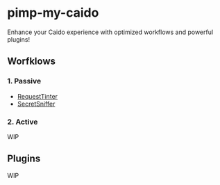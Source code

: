 # pimp-my-caido

Enhance your Caido experience with optimized workflows and powerful plugins!

## Worfklows

### 1. Passive

- [RequestTinter](Workflows/Passive/RequestTinter/)
- [SecretSniffer](Workflows/Passive/SecretSniffer/)

### 2. Active

WIP

## Plugins

WIP